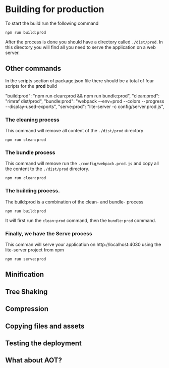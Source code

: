 # Building for production

To start the build run the following command

```
npm run build:prod
```

After the process is done you should have a directory called ```./dist/prod```. 
In this directory you will find all you need to serve the application on a web server.

## Other commands

In the scripts section of package.json file there should be a total of four scripts for the **prod** build

"build:prod": "npm run clean:prod && npm run bundle:prod",
    "clean:prod": "rimraf dist/prod",
    "bundle:prod": "webpack --env=prod --colors --progress --display-used-exports",
    "serve:prod": "lite-server -c config/server.prod.js",

### The cleaning process
This command will remove all content of the ```./dist/prod``` directory
```
npm run clean:prod
```

### The bundle process
This command will remove run the ```./config/webpack.prod.js``` and copy all the content to the ```./dist/prod``` directory.
```
npm run clean:prod
```


### The building process. 
The build:prod is a combination of the clean- and bundle- process
```
npm run build:prod
```

It will first run the ```clean:prod``` command, then the ```bundle:prod``` command.

### Finally, we have the Serve process
This comman will serve your application on http://localhost:4030 using the lite-server project from npm

```
npm run serve:prod
```

## Minification

## Tree Shaking

## Compression

## Copying files and assets

## Testing the deployment

## What about AOT?